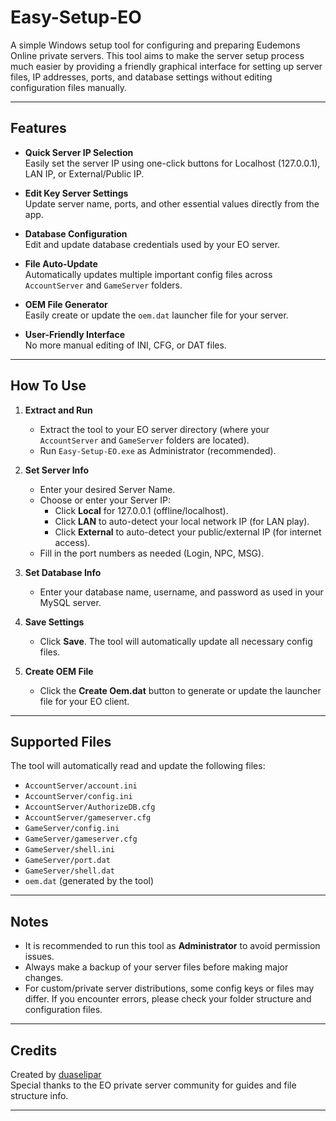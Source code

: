 # Easy-Setup-EO

A simple Windows setup tool for configuring and preparing Eudemons Online private servers. This tool aims to make the server setup process much easier by providing a friendly graphical interface for setting up server files, IP addresses, ports, and database settings without editing configuration files manually.

---

## Features

- **Quick Server IP Selection**  
  Easily set the server IP using one-click buttons for Localhost (127.0.0.1), LAN IP, or External/Public IP.

- **Edit Key Server Settings**  
  Update server name, ports, and other essential values directly from the app.

- **Database Configuration**  
  Edit and update database credentials used by your EO server.

- **File Auto-Update**  
  Automatically updates multiple important config files across `AccountServer` and `GameServer` folders.

- **OEM File Generator**  
  Easily create or update the `oem.dat` launcher file for your server.

- **User-Friendly Interface**  
  No more manual editing of INI, CFG, or DAT files.

---

## How To Use

1. **Extract and Run**
   - Extract the tool to your EO server directory (where your `AccountServer` and `GameServer` folders are located).
   - Run `Easy-Setup-EO.exe` as Administrator (recommended).

2. **Set Server Info**
   - Enter your desired Server Name.
   - Choose or enter your Server IP:
     - Click **Local** for 127.0.0.1 (offline/localhost).
     - Click **LAN** to auto-detect your local network IP (for LAN play).
     - Click **External** to auto-detect your public/external IP (for internet access).
   - Fill in the port numbers as needed (Login, NPC, MSG).

3. **Set Database Info**
   - Enter your database name, username, and password as used in your MySQL server.

4. **Save Settings**
   - Click **Save**. The tool will automatically update all necessary config files.

5. **Create OEM File**
   - Click the **Create Oem.dat** button to generate or update the launcher file for your EO client.

---

## Supported Files

The tool will automatically read and update the following files:

- `AccountServer/account.ini`
- `AccountServer/config.ini`
- `AccountServer/AuthorizeDB.cfg`
- `AccountServer/gameserver.cfg`
- `GameServer/config.ini`
- `GameServer/gameserver.cfg`
- `GameServer/shell.ini`
- `GameServer/port.dat`
- `GameServer/shell.dat`
- `oem.dat` (generated by the tool)


---

## Notes

- It is recommended to run this tool as **Administrator** to avoid permission issues.
- Always make a backup of your server files before making major changes.
- For custom/private server distributions, some config keys or files may differ. If you encounter errors, please check your folder structure and configuration files.

---

## Credits

Created by [duaselipar](https://github.com/duaselipar)  
Special thanks to the EO private server community for guides and file structure info.

---
